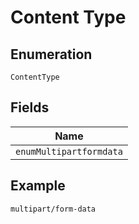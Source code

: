 
# Content Type

## Enumeration

`ContentType`

## Fields

| Name |
|  --- |
| `enumMultipartformdata` |

## Example

```
multipart/form-data
```

